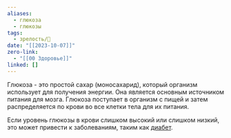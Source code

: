 ```yaml
---
aliases:
  - глюкоза
  - глюкозы
tags:
  - зрелость/🌱
date: "[[2023-10-07]]"
zero-link:
  - "[[00 Здоровье]]"
linked: []
---
```

Глюкоза - это простой сахар (моносахарид), который организм использует для получения энергии. Она является основным источником питания для мозга. Глюкоза поступает в организм с пищей и затем распределяется по крови во все клетки тела для их питания. 

Если уровень глюкозы в крови слишком высокий или слишком низкий, это может привести к заболеваниям, таким как [диабет](Диабет.md).